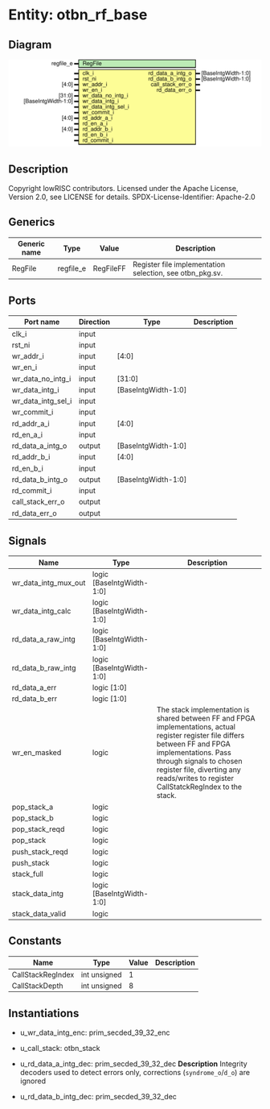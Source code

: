 # Entity: otbn_rf_base
## Diagram
![Diagram](otbn_rf_base.svg "Diagram")
## Description
Copyright lowRISC contributors.
 Licensed under the Apache License, Version 2.0, see LICENSE for details.
 SPDX-License-Identifier: Apache-2.0
 
## Generics
| Generic name | Type      | Value     | Description                                               |
| ------------ | --------- | --------- | --------------------------------------------------------- |
| RegFile      | regfile_e | RegFileFF | Register file implementation selection, see otbn_pkg.sv.  |
## Ports
| Port name          | Direction | Type                | Description |
| ------------------ | --------- | ------------------- | ----------- |
| clk_i              | input     |                     |             |
| rst_ni             | input     |                     |             |
| wr_addr_i          | input     | [4:0]               |             |
| wr_en_i            | input     |                     |             |
| wr_data_no_intg_i  | input     | [31:0]              |             |
| wr_data_intg_i     | input     | [BaseIntgWidth-1:0] |             |
| wr_data_intg_sel_i | input     |                     |             |
| wr_commit_i        | input     |                     |             |
| rd_addr_a_i        | input     | [4:0]               |             |
| rd_en_a_i          | input     |                     |             |
| rd_data_a_intg_o   | output    | [BaseIntgWidth-1:0] |             |
| rd_addr_b_i        | input     | [4:0]               |             |
| rd_en_b_i          | input     |                     |             |
| rd_data_b_intg_o   | output    | [BaseIntgWidth-1:0] |             |
| rd_commit_i        | input     |                     |             |
| call_stack_err_o   | output    |                     |             |
| rd_data_err_o      | output    |                     |             |
## Signals
| Name                 | Type                      | Description                                                                                                                                                                                                                                                               |
| -------------------- | ------------------------- | ------------------------------------------------------------------------------------------------------------------------------------------------------------------------------------------------------------------------------------------------------------------------- |
| wr_data_intg_mux_out | logic [BaseIntgWidth-1:0] |                                                                                                                                                                                                                                                                           |
| wr_data_intg_calc    | logic [BaseIntgWidth-1:0] |                                                                                                                                                                                                                                                                           |
| rd_data_a_raw_intg   | logic [BaseIntgWidth-1:0] |                                                                                                                                                                                                                                                                           |
| rd_data_b_raw_intg   | logic [BaseIntgWidth-1:0] |                                                                                                                                                                                                                                                                           |
| rd_data_a_err        | logic [1:0]               |                                                                                                                                                                                                                                                                           |
| rd_data_b_err        | logic [1:0]               |                                                                                                                                                                                                                                                                           |
| wr_en_masked         | logic                     | The stack implementation is shared between FF and FPGA implementations, actual register register file differs between FF and FPGA implementations. Pass through signals to chosen register file, diverting any reads/writes to register CallStatckRegIndex to the stack.  |
| pop_stack_a          | logic                     |                                                                                                                                                                                                                                                                           |
| pop_stack_b          | logic                     |                                                                                                                                                                                                                                                                           |
| pop_stack_reqd       | logic                     |                                                                                                                                                                                                                                                                           |
| pop_stack            | logic                     |                                                                                                                                                                                                                                                                           |
| push_stack_reqd      | logic                     |                                                                                                                                                                                                                                                                           |
| push_stack           | logic                     |                                                                                                                                                                                                                                                                           |
| stack_full           | logic                     |                                                                                                                                                                                                                                                                           |
| stack_data_intg      | logic [BaseIntgWidth-1:0] |                                                                                                                                                                                                                                                                           |
| stack_data_valid     | logic                     |                                                                                                                                                                                                                                                                           |
## Constants
| Name              | Type         | Value | Description |
| ----------------- | ------------ | ----- | ----------- |
| CallStackRegIndex | int unsigned | 1     |             |
| CallStackDepth    | int unsigned | 8     |             |
## Instantiations
- u_wr_data_intg_enc: prim_secded_39_32_enc
- u_call_stack: otbn_stack
- u_rd_data_a_intg_dec: prim_secded_39_32_dec
**Description**
Integrity decoders used to detect errors only, corrections (`syndrome_o`/`d_o`) are ignored

- u_rd_data_b_intg_dec: prim_secded_39_32_dec
